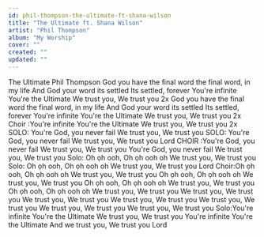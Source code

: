 ```yaml
---
id: phil-thompson-the-ultimate-ft-shana-wilson
title: "The Ultimate ft. Shana Wilson"
artist: "Phil Thompson"
album: "My Worship"
cover: ""
created: ""
updated: ""
---
```


The Ultimate
Phil Thompson
God you have the final word
the final word, in my life
And God your word its settled
Its settled, forever
You're infinite
You're the Ultimate
We trust you, We trust you 2x
God you have the final word
the final word, in my life
And God your word its settled
Its settled, forever
You're infinite
You're the Ultimate
We trust you, We trust you 2x
Choir :You're infinite
You're the Ultimate
We trust you, We trust you 2x
SOLO: You're God, you never fail
We trust you, We trust you
SOLO: You're God, you never fail
We trust you, We trust you Lord
CHOIR :You're God, you never fail
We trust you, We trust you
You're God, you never fail
We trust you, We trust you
Solo: Oh ọh ooh, Oh ọh ooh oh
We trust you, We trust you
Solo: Oh ọh ooh, Oh ọh ooh oh
We trust you, We trust you Lord
Choir:Oh ọh ooh, Oh ọh ooh oh
We trust you, We trust you
Oh ọh ooh, Oh ọh ooh oh
We trust you, We trust you
Oh ọh ooh, Oh ọh ooh oh
We trust you, We trust you
Oh ọh ooh, Oh ọh ooh oh
We trust you, We trust you
We trust you, We trust you
We trust you, We trust you
We trust you, We trust you
We trust you, We trust you
We trust you, We trust you
We trust you, We trust you
Solo:You're infinite
You're the Ultimate
We trust you, We trust you
You're infinite
You're the Ultimate
And we trust you, We trust you Lord